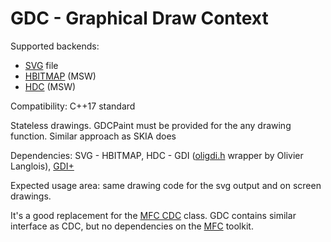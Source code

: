 # GDC - Graphical Draw Context

Supported backends: 
  * [SVG](https://en.wikipedia.org/wiki/Scalable_Vector_Graphics) file
  * [HBITMAP](https://docs.microsoft.com/en-us/windows/desktop/api/windef/index) (MSW) 
  * [HDC](https://docs.microsoft.com/en-us/windows/desktop/api/windef/index)     (MSW) 
  
  
 Compatibility: C++17 standard

Stateless drawings. GDCPaint must be provided for the any drawing function.
Similar approach as SKIA does

 Dependencies:
 SVG - <fstream>
 HBITMAP, HDC - GDI ([oligdi.h](https://www.codeproject.com/Articles/12689/Alternative-to-MFC-for-GDI-programming) wrapper by Olivier Langlois), [GDI+](https://docs.microsoft.com/en-us/windows/desktop/gdiplus/-gdiplus-gdi-start)

Expected usage area: same drawing code for the svg output and on screen drawings.

It's a good replacement for the [MFC CDC](https://msdn.microsoft.com/en-us/library/fxhhde73.aspx) class. GDC contains similar interface as CDC,
but no dependencies on the [MFC](https://en.wikipedia.org/wiki/Microsoft_Foundation_Class_Library) toolkit.

